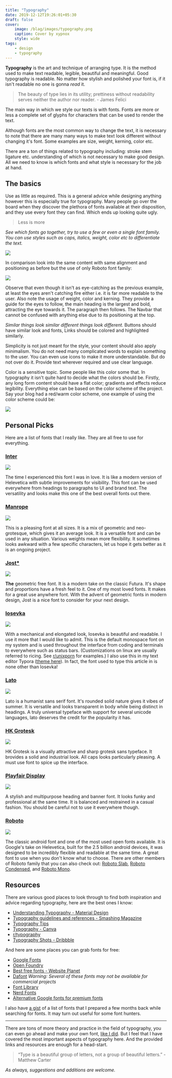 ```yaml
---
title: "Typography"
date: 2019-12-12T19:26:01+05:30
draft: false
cover:
    image: /blag/images/typography.png
    caption: Cover by xypnox
    style: wide
tags:
    - design
    - typography
---
```


**Typography** is the art and technique of arranging type. It is the method used to make text readable, legible, beautiful and meaningful. Good typography is readable. No matter how stylish and polished your font is, if it isn't readable no one is gonna *read* it.

> The beauty of type lies in its utility; prettiness without readability serves neither the author nor reader. - James Felici

The main way in which we style our texts is with fonts. Fonts are more or less a complete set of glyphs for characters that can be used to render the text.

Although fonts are the most common way to change the text, it is necessary to note that there are many many ways to make text look different without changing it's font. Some examples are size, weight, kerning, color etc.

There are a ton of things related to typography including: stroke stem ligature etc. understanding of which is not necessary to make good design. All we need to know is which fonts and what style is necessary for the job at hand.

## The basics

Use as little as required. This is a general advice while designing anything however this is especially true for typography. Many people go over the board when they discover the plethora of fonts available at their disposition, and they use every font they can find. Which ends up looking quite ugly.

> Less is more 

*See which fonts go together, try to use a few or even a single font family. You can use styles such as caps, italics, weight, color etc to differentiate the text.*

![](https://i.imgur.com/LIY4e4p.png)

In comparison look into the same content with same alignment and positioning as before but the use of only Roboto font family:

![](https://i.imgur.com/XZ7rId3.png)

Observe that even though it isn't as eye-catching as the previous example, at least the eyes aren't catching fire either i.e. it is far more readable to the user. Also note the usage of weight, color and kerning. They provide a guide for the eyes to follow, the main heading is the largest and bold, attracting the eye towards it. The paragraph then follows. The Navbar that cannot be confused with anything else due to its positioning at the top. 

*Similar things look similar different things look different.* Buttons should have similar look and fonts, Links should be colored and highlighted similarly. 

Simplicity is not just meant for the style, your content should also apply minimalism. You do not need many complicated words to explain something to the user. You can even use icons to make it more understandable. But do not over do it. Provide text wherever required and use clear language.

Color is a sensitive topic. Some people like this color some that. In typography it isn't quite hard to decide what the colors should be. Firstly, any long form content should have a flat color; gradients and effects reduce legibility. Everything else can be based on the color scheme of the project. Say your blog had a red/warm color scheme, one example of using the color scheme could be:

![](https://i.imgur.com/bGjS8Ca.png)

## Personal Picks

Here are a list of fonts that I really like. They are all free to use for everything.

### [Inter](https://rsms.me/inter/)

![](https://i.imgur.com/8otQbVs.png)

The time I experienced this font I was in love. It is like a modern version of Helevetica with subtle improvements for visibility. This font can be used everywhere from headings to paragraphs to UI and brand text. The versatility and looks make this one of the best overall fonts out there.

### [Manrope](https://github.com/sharanda/manrope)

![](https://i.imgur.com/BrOKvPy.png)

This is a pleasing font at all sizes. It is a mix of geometric and neo-grotesque, which gives it an average look. It is a versatile font and can be used in any situation. Various weights mean more flexibility. It sometimes looks awkward with a few specific characters, let us hope it gets better as it is an ongoing project.

### [Jost*](https://indestructibletype.com/Jost.html)

![](https://i.imgur.com/0sA3qp7.png)

**The** geometric free font. It is a modern take on the classic Futura. It's shape and proportions have a fresh feel to it. One of my most loved fonts. It makes for a great use anywhere font. With the advent of geometric fonts in modern design, Jost is a nice font to consider for your next design.

### [Iosevka](https://github.com/be5invis/Iosevka)

![](https://i.imgur.com/OfyGVbA.png)

With a mechanical and elongated look, Iosevka is beautiful and readable. I use it more that I would like to admit. This is the default monospace font on my system and is used throughout the interface from coding and terminals to everywhere such as status bars. (Customizations on linux are usually referred to ricing. See [r/unixporn](https://www.reddit.com/r/unixporn/top/?t=all) for examples.) I also use this in my text editor Typora ([theme here](https://theme.typora.io/theme/Xydark/)). In fact, the font used to type this article in is none other than Iosevka!

### [Lato](http://www.latofonts.com/)

![](https://i.imgur.com/Nxpnupa.png)

Lato is a humanist sans serif font. It's rounded solid nature gives it vibes of summer. It is versatile and looks transparent in body while being distinct in headings. A truly universal typeface with support for several unicode languages, lato deserves the credit for the popularity it has.

### [HK Grotesk](https://hanken.co/products/hk-grotesk)

![](https://i.imgur.com/gEWvPV5.png)

HK Grotesk is a visually attractive and sharp grotesk sans typeface. It brovides a solid and industrial look. All caps looks particularly pleasing. A must use font to spice up the interface.

### [Playfair Display](https://github.com/clauseggers/Playfair-Display)

![](https://i.imgur.com/ZHJWck8.png)

A stylish and multipurpose heading and banner font. It looks funky and professional at the same time. It is balanced and restrained in a casual fashion. You should be careful not to use it everywhere though.

### [Roboto](https://fonts.google.com/specimen/Roboto)

![](https://i.imgur.com/WpvykbE.png)

The classic android font and one of the most used open fonts available. It is Google's take on Helevetica, built for the 2.5 billion android devices, it was designed to be incredibly flexible and readable at the same time. A great font to use when you don't know what to choose. There are other members of Roboto family that you can also check out: [Roboto Slab](https://fonts.google.com/specimen/Roboto+Slab), [Roboto Condensed](https://fonts.google.com/specimen/Roboto+Condensed), and [Roboto Mono](https://fonts.google.com/specimen/Roboto+Mono).

## Resources

There are various good places to look through to find both inspiration and advice regarding typography, here are the best ones I know:

- [Understanding Typography - Material Design](https://material.io/design/typography/understanding-typography.html)
- [Typography guidelines and references - Smashing Magazine](https://www.smashingmagazine.com/typography-guidelines-and-references) 
- [Typography Tips](https://www.creativelive.com/blog/typography-tips/)
- [Typography - Canva](https://www.canva.com/learn/typography-design/)
- [r/typography](https://www.reddit.com/r/typography)
- [Typography Shots - Dribbble](https://dribbble.com/shots/popular/typography)

And here are some places you can grab fonts for free:

- [Google Fonts](https://material.io/design/typography/understanding-typography.html)
- [Open Foundry](https://open-foundry.com/fonts)
- [Best free fonts - Website Planet](https://www.websiteplanet.com/blog/best-free-fonts/)
- [Dafont](https://www.dafont.com/) *Warning: Several of these fonts may not be available for commercial projects*
- [Font Library](https://fontlibrary.org/)
- [Nerd Fonts](https://github.com/ryanoasis/nerd-fonts)
- [Alternative Google fonts for premium fonts](https://designtheway.com/most-used-fonts-alternative-google-fonts/)

I also have [a gist](https://gist.github.com/xypnox/b1364330ef326172b2f84a89d08e5e96) of a list of fonts that I prepared a few months back while searching for fonts. It may turn out useful for some font hunters.

---

There are tons of more theory and practice in the field of typography, you can even go ahead and make your own font, [like I did](https://github.com/xypnox/Oliver/). But I feel that I have covered the most important aspects of typography here. And the provided links and resources are enough for a head-start.

> “Type is a beautiful group of letters, not a group of beautiful letters.” - Matthew Carter  

*As always, suggestions and additions are welcome.*